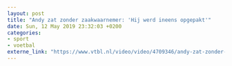 ```yaml
---
layout: post
title: "Andy zat zonder zaakwaarnemer: 'Hij werd ineens opgepakt'"
date: Sun, 12 May 2019 23:32:03 +0200
categories: 
- sport 
- voetbal 
externe_link: "https://www.vtbl.nl/video/video/4709346/andy-zat-zonder-zaakwaarnemer-hij-werd-ineens-opgepakt"
---
```



